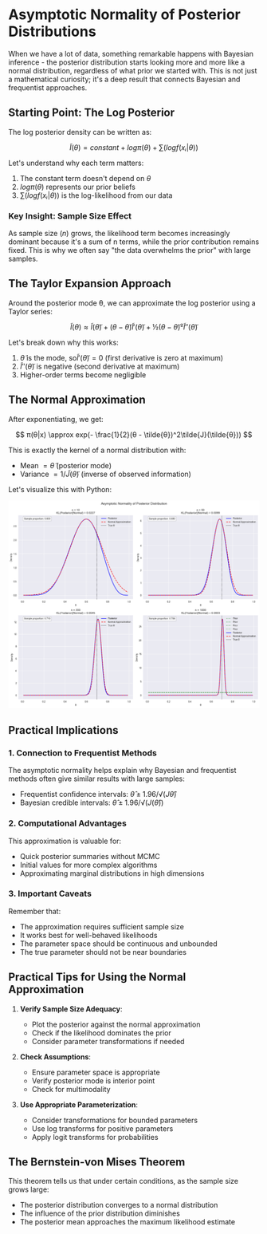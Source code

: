 # Asymptotic Normality of Posterior Distributions

When we have a lot of data, something remarkable happens with Bayesian inference - the posterior distribution starts looking more and more like a normal distribution, regardless of what prior we started with. This is not just a mathematical curiosity; it's a deep result that connects Bayesian and frequentist approaches.

## Starting Point: The Log Posterior

The log posterior density can be written as:

$$\tilde{l}(θ) = constant + log π(θ) + ∑(log f(xᵢ|θ))$$

Let's understand why each term matters:

1. The constant term doesn't depend on $θ$
2. $log π(θ)$ represents our prior beliefs
3. $∑(log f(xᵢ|θ))$ is the log-likelihood from our data

### Key Insight: Sample Size Effect

As sample size ($n$) grows, the likelihood term becomes increasingly dominant because it's a sum of n terms, while the prior contribution remains fixed. This is why we often say "the data overwhelms the prior" with large samples.

## The Taylor Expansion Approach

Around the posterior mode ̃θ, we can approximate the log posterior using a Taylor series:

$$
\tilde{l}(θ) ≈ \tilde{l}(\tilde{θ}) + (θ - \tilde{θ})\tilde{l}'(\tilde{θ}) + ½(θ - \tilde{θ})²\tilde{l}''(\tilde{θ})
$$

Let's break down why this works:

1. $\tilde{θ}$ is the mode, so$\tilde{l}'(\tilde{\theta}) = 0$ (first derivative is zero at maximum)
2. $\tilde{l}''(\tilde{θ})$ is negative (second derivative at maximum)
3. Higher-order terms become negligible

## The Normal Approximation

After exponentiating, we get:

$$
π(θ|x) \approx exp(- \frac{1}{2}(θ - \tilde{θ})^2\tilde{J}(\tilde{θ}))
$$

This is exactly the kernel of a normal distribution with:

- Mean $= \tilde{θ}$ (posterior mode)
- Variance $= 1/\tilde{J}(\tilde{θ})$ (inverse of observed information)

Let's visualize this with Python:

<img src="Code/Figures/normality1.png" alt="alt text">

## Practical Implications

### 1. Connection to Frequentist Methods

The asymptotic normality helps explain why Bayesian and frequentist methods often give similar results with large samples:

- Frequentist confidence intervals: $\hat{θ} ± 1.96/√(J{\hat{θ}})$
- Bayesian credible intervals: $\hat{θ} ± 1.96/√(J(\hat{θ}))$

### 2. Computational Advantages

This approximation is valuable for:

- Quick posterior summaries without MCMC
- Initial values for more complex algorithms
- Approximating marginal distributions in high dimensions

### 3. Important Caveats

Remember that:

- The approximation requires sufficient sample size
- It works best for well-behaved likelihoods
- The parameter space should be continuous and unbounded
- The true parameter should not be near boundaries

## Practical Tips for Using the Normal Approximation

1. **Verify Sample Size Adequacy**:

   - Plot the posterior against the normal approximation
   - Check if the likelihood dominates the prior
   - Consider parameter transformations if needed

2. **Check Assumptions**:

   - Ensure parameter space is appropriate
   - Verify posterior mode is interior point
   - Check for multimodality

3. **Use Appropriate Parameterization**:
   - Consider transformations for bounded parameters
   - Use log transforms for positive parameters
   - Apply logit transforms for probabilities

## The Bernstein-von Mises Theorem

This theorem tells us that under certain conditions, as the sample size grows large:

- The posterior distribution converges to a normal distribution
- The influence of the prior distribution diminishes
- The posterior mean approaches the maximum likelihood estimate
